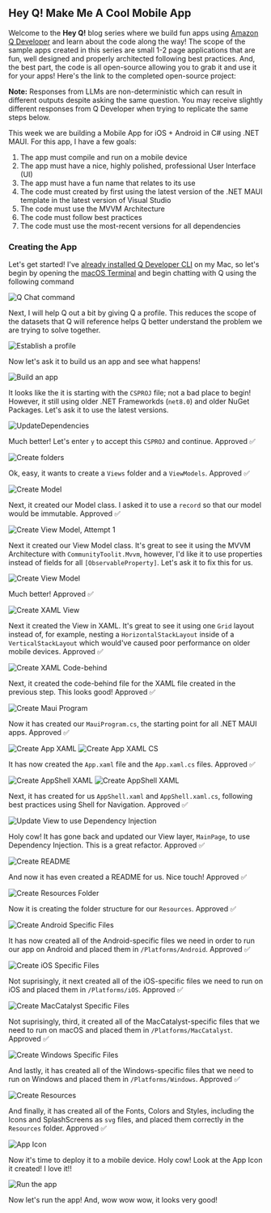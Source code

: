 ## Hey Q! Make Me A Cool Mobile App

Welcome to the **Hey Q!** blog series where we build fun apps using [Amazon Q Developer](https://docs.aws.amazon.com/amazonq/latest/qdeveloper-ug/command-line.html?trk=26a307dd-f6c6-4133-a99f-0388d1304aef&sc_channel=el) and learn about the code along the way! The scope of the sample apps created in this series are small 1-2 page applications that are fun, well designed and properly architected following best practices. And, the best part, the code is all open-source allowing you to grab it and use it for your apps! Here's the link to the completed open-source project: 

**Note:** Responses from LLMs are non-deterministic which can result in different outputs despite asking the same question. You may receive slightly different responses from Q Developer when trying to replicate the same steps below.

This week we are building a Mobile App for iOS + Android in C# using .NET MAUI. For this app, I have a few goals:
1. The app must compile and run on a mobile device
2. The app must have a nice, highly polished, professional User Interface (UI)
3. The app must have a fun name that relates to its use
4. The code must created by first using the latest version of the .NET MAUI template in the latest version of Visual Studio
5. The code must use the MVVM Architecture
6. The code must follow best practices 
7. The code must use the most-recent versions for all dependencies

### Creating the App

Let's get started! I've [already installed Q Developer CLI](https://docs.aws.amazon.com/amazonq/latest/qdeveloper-ug/command-line-installing.html?trk=26a307dd-f6c6-4133-a99f-0388d1304aef&sc_channel=el) on my Mac, so let's begin by opening the [macOS Terminal](https://support.apple.com/guide/terminal/welcome/mac) and begin chatting with Q using the following command

![Q Chat command](./QChatCommand.svg)

Next, I will help Q out a bit by giving Q a profile. This reduces the scope of the datasets that Q will reference helps Q better understand the problem we are trying to solve together.

![Establish a profile](./EstablishProfile.svg)

Now let's ask it to build us an app and see what happens! 

![Build an app](./BuildAndApp.svg)

It looks like the it is starting with the `CSPROJ` file; not a bad place to begin! However, it still using older .NET Frameworkds (`net8.0`) and older NuGet Packages. Let's ask it to use the latest versions.

![UpdateDependencies](./UpdateDependencies.svg)

Much better! Let's enter `y` to accept this `CSPROJ` and continue. Approved ✅ 

![Create folders](./MakeFolders.svg)

Ok, easy, it wants to create a `Views` folder and a `ViewModels`. Approved ✅ 

![Create Model](./CreateModel.svg)

Next, it created our Model class. I asked it to use a `record` so that our model would be immutable. Approved ✅ 

![Create View Model, Attempt 1](./CreateViewModel_Attempt1.svg)

Next it created our View Model class. It's great to see it using the MVVM Architecture with `CommunityToolit.Mvvm`, however, I'd like it to use properties instead of fields for all `[ObservableProperty]`. Let's ask it to fix this for us. 

![Create View Model](./CreateModel.svg)

Much better! Approved ✅ 

![Create XAML View](./CreateView.svg)

Next it created the View in XAML. It's great to see it using one `Grid` layout instead of, for example, nesting a `HorizontalStackLayout` inside of a `VerticalStackLayout` which would've caused poor performance on older mobile devices. Approved ✅ 

![Create XAML Code-behind](./CreateCodeBehind.svg)

Next, it created the code-behind file for the XAML file created in the previous step. This looks good! Approved ✅

![Create Maui Program](./CreateMauiProgram.svg)

Now it has created our `MauiProgram.cs`, the starting point for all .NET MAUI apps. Approved ✅

![Create App XAML](./CreateAppXAML.svg)
![Create App XAML CS](./CreateAppXamlCs.svg)

It has now created the `App.xaml` file and the `App.xaml.cs` files. Approved ✅

![Create AppShell XAML](./CreateAppShellXaml.svg)
![Create AppShell XAML](./CreateAppShellXamlCS.svg)

Next, it has created for us `AppShell.xaml` and `AppShell.xaml.cs`, following best practices using Shell for Navigation. Approved ✅

![Update View to use Dependency Injection](./UpdateViewtoDI.svg)

Holy cow! It has gone back and updated our View layer, `MainPage`, to use Dependency Injection. This is a great refactor. Approved ✅

![Create README](./CreateReadme.svg)

And now it has even created a README for us. Nice touch! Approved ✅

![Create Resources Folder](./CreateResourcesFolder.svg)

Now it is creating the folder structure for our `Resources`. Approved ✅

![Create Android Specific Files](./CreateAndroidSpecificFiles.svg)

It has now created all of the Android-specific files we need in order to run our app on Android and placed them in `/Platforms/Android`. Approved ✅

![Create iOS Specific Files](./CreateiOSSpecificFiles.svg)

Not suprisingly, it next created all of the iOS-specific files we need to run on iOS and placed them in `/Platforms/iOS`. Approved ✅

![Create MacCatalyst Specific Files](./CreateMacCatalystSpecificFiles.svg)

Not suprisingly, third, it created all of the MacCatalyst-specific files that we need to run on macOS and placed them in `/Platforms/MacCatalyst`. Approved ✅

![Create Windows Specific Files](./CreateWindowsSpecificFiles.svg)

And lastly, it has created all of the Windows-specific files that we need to run on Windows and placed them in `/Platforms/Windows`. Approved ✅

![Create Resources](./CreateResources.svg)

And finally, it has created all of the Fonts, Colors and Styles, including the Icons and SplashScreens as `svg` files, and placed them correctly in the `Resources` folder. Approved ✅

![App Icon](./Icon.png)

Now it's time to deploy it to a mobile device. Holy cow! Look at the App Icon it created! I love it!! 

![Run the app](./App.gif)

Now let's run the app! And, wow wow wow, it looks very good!